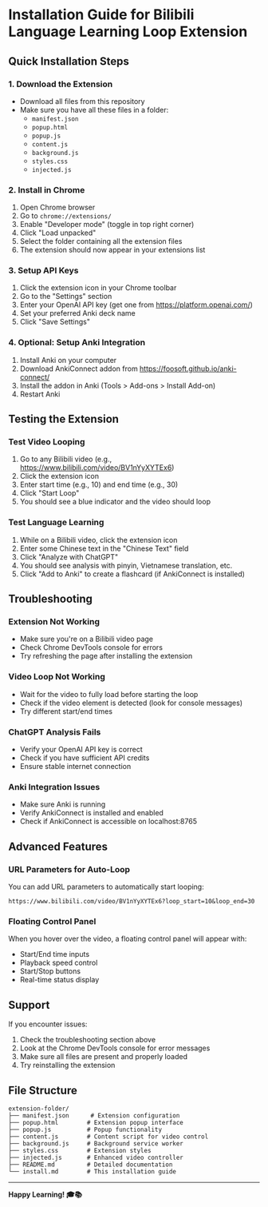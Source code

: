 # Installation Guide for Bilibili Language Learning Loop Extension

## Quick Installation Steps

### 1. Download the Extension
- Download all files from this repository
- Make sure you have all these files in a folder:
  - `manifest.json`
  - `popup.html`
  - `popup.js`
  - `content.js`
  - `background.js`
  - `styles.css`
  - `injected.js`

### 2. Install in Chrome
1. Open Chrome browser
2. Go to `chrome://extensions/`
3. Enable "Developer mode" (toggle in top right corner)
4. Click "Load unpacked"
5. Select the folder containing all the extension files
6. The extension should now appear in your extensions list

### 3. Setup API Keys
1. Click the extension icon in your Chrome toolbar
2. Go to the "Settings" section
3. Enter your OpenAI API key (get one from https://platform.openai.com/)
4. Set your preferred Anki deck name
5. Click "Save Settings"

### 4. Optional: Setup Anki Integration
1. Install Anki on your computer
2. Download AnkiConnect addon from https://foosoft.github.io/anki-connect/
3. Install the addon in Anki (Tools > Add-ons > Install Add-on)
4. Restart Anki

## Testing the Extension

### Test Video Looping
1. Go to any Bilibili video (e.g., https://www.bilibili.com/video/BV1nYyXYTEx6)
2. Click the extension icon
3. Enter start time (e.g., 10) and end time (e.g., 30)
4. Click "Start Loop"
5. You should see a blue indicator and the video should loop

### Test Language Learning
1. While on a Bilibili video, click the extension icon
2. Enter some Chinese text in the "Chinese Text" field
3. Click "Analyze with ChatGPT"
4. You should see analysis with pinyin, Vietnamese translation, etc.
5. Click "Add to Anki" to create a flashcard (if AnkiConnect is installed)

## Troubleshooting

### Extension Not Working
- Make sure you're on a Bilibili video page
- Check Chrome DevTools console for errors
- Try refreshing the page after installing the extension

### Video Loop Not Working
- Wait for the video to fully load before starting the loop
- Check if the video element is detected (look for console messages)
- Try different start/end times

### ChatGPT Analysis Fails
- Verify your OpenAI API key is correct
- Check if you have sufficient API credits
- Ensure stable internet connection

### Anki Integration Issues
- Make sure Anki is running
- Verify AnkiConnect is installed and enabled
- Check if AnkiConnect is accessible on localhost:8765

## Advanced Features

### URL Parameters for Auto-Loop
You can add URL parameters to automatically start looping:
```
https://www.bilibili.com/video/BV1nYyXYTEx6?loop_start=10&loop_end=30
```

### Floating Control Panel
When you hover over the video, a floating control panel will appear with:
- Start/End time inputs
- Playback speed control
- Start/Stop buttons
- Real-time status display

## Support

If you encounter issues:
1. Check the troubleshooting section above
2. Look at the Chrome DevTools console for error messages
3. Make sure all files are present and properly loaded
4. Try reinstalling the extension

## File Structure
```
extension-folder/
├── manifest.json      # Extension configuration
├── popup.html        # Extension popup interface
├── popup.js          # Popup functionality
├── content.js        # Content script for video control
├── background.js     # Background service worker
├── styles.css        # Extension styles
├── injected.js       # Enhanced video controller
├── README.md         # Detailed documentation
└── install.md        # This installation guide
```

---

**Happy Learning! 🎓📚** 